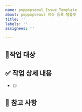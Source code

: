 ```yaml
---
name: poppopseoul Issue Template
about: poppopseoul 이슈 등록 템플릿
title: ''
labels: ''
assignees: ''

---
```


## 📄작업 대상
>
## ✅ 작업 상세 내용
- [ ]
## 📎 참고 사항
